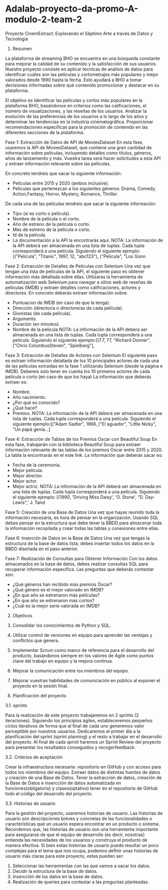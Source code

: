 # Adalab-proyecto-da-promo-A-modulo-2-team-2
Proyecto CinemExtract: Explorando el Séptimo Arte a través de Datos y Tecnología

1. Resumen
   
La plataforma de streaming BHO se encuentra en una búsqueda constante para mejorar la calidad de su contenido y la satisfacción de sus usuarios. Nuestro proyecto consiste en aplicar técnicas de análisis de datos para identificar cuáles son las películas y cortometrajes más populares y mejor valorados desde 1990 hasta la fecha. Esto ayudará a BHO a tomar decisiones informadas sobre qué contenido promocionar y destacar en su plataforma.

El objetivo es identificar las películas y cortos más populares en la plataforma BHO, basándonos en criterios como las calificaciones, el número de visualizaciones, y las reseñas de los usuarios. Analizar la evolución de las preferencias de los usuarios a lo largo de los años y determinar las tendencias en la industria cinematográfica. Proporcionar recomendaciones específicas para la promoción de contenido en las diferentes secciones de la plataforma. 

Fase 1: Extracción de Datos de API de MoviesDataset
En esta fase, usaremos la API de MoviesDataset, que contiene una gran
cantidad de información sobre películas, incluyendo detalles como títulos,
géneros, años de lanzamiento y más. Vuestra tarea será hacer solicitudes a esta
API y extraer información relevante sobre las películas. 

En concreto tendreis que sacar la siguiente información:
- Películas entre 2015 y 2020 (ambos inclusive).
- Películas que pertenezcan a los siguientes géneros: Drama, Comedy, Action,Fantasy, Horror, Mystery, Romance, Thriller.

De cada una de las películas tendreis que sacar la siguiente información:
- Tipo (si es corto o película).
- Nombre de la película o el corto.
- Año de estreno de la película o corto.
- Mes de estreno de la película o corto.
- Id de la película.
- La documentación a la API la encontrarás aquí.
NOTA: La información de la API deberá ser almacenada en una lista de tuplas.
Cada tupla corresponderá a una película. Siguiendo el siguiente ejemplo:
[("Pelicula", "Titanic", 1997, 12, "abc123"), ("Pelicula", "Los Gonn

Fase 2: Extracción de Detalles de Películas con Selenium
Una vez que tengan una lista de películas de la API, el siguiente paso es obtener información más detallada sobre ellas. Utilizaras la herramienta de automatización web Selenium para navegar a sitios web de reseñas de películas (IMDB) y extraer detalles como calificaciones, actores y directores. 
En concreto deberás extraer información sobre:
- Puntuacion de IMDB (en caso de que la tenga).
- Dirección (director/a o directore/as de cada película).
- Gionistas (de cada película).
- Argumento.
- Duración (en minutos).
- Nombre de la película
NOTA: La información de la API deberá ser almacenada en una lista de tuplas. Cada tupla corresponderá a una película. Siguiendo el siguiente ejemplo:[(7.7, 77, "Richard Donner", ["Chris ColumbusSteven", "Spielberg"],

Fase 3: Extracción de Detalles de Actores con Selenium
El siguiente paso es extraer información detallada de los 10 principales actores de cada una de las películas extraidas en la fase 1 utilizando Selenium (desde la página e IMDB). Debereis solo tener en cuenta los 10 primeros actores de cada película o corto (en caso de que los haya)
La información que deberás extraer es:
- Nombre.
- Año nacimiento.
- ¿Por qué es conocido?
- ¿Qué hace?
- Premios.
NOTA: La información de la API deberá ser almacenada en una lista de tuplas. Cada tupla corresponderá a una película. Siguiendo el siguiente ejemplo:[("Adam Sadler", 1966, ["El aguador", "Little Nicky", "Un papá genia...]

Fase 4: Extracción de Tablas de los Premios Oscar con Beautiful Soup
En esta fase, trabajarán con la biblioteca Beautiful Soup para extraer información relevante de las tablas de los premios Oscar entre 2015 y 2020. La tabla la encontrarás en el este link. 
La información que deberás sacar es:
- Fecha de la ceremonia.
- Mejor película.
- Mejor director.
- Mejor actor.
- Mejor actriz.
NOTA: La información de la API deberá ser almacenada en una lista de tuplas. Cada tupla corresponderá a una película. Siguiendo el siguiente ejemplo: [(1990, 'Driving Miss Daisy', 'O. Stone', "D. Day-Lewis",' J. Tand

Fase 5: Creación de una Base de Datos
Una vez que hayas reunido toda la información necesaria, es hora de pensar en la organización. Usando SQL debes pensar en la estructura que debe tener la BBDD para almacenar toda la información recopilada y crear todas las tablas y conexiones entre ellas.

Fase 6: Inserción de Datos en la Base de Datos
Una vez que tengas la estructura de la base de datos lista, debes insertar todos los datos en la BBDD diseñada en el paso anterior.

Fase 7: Realización de Consultas para Obtener Información
Con los datos almacenados en la base de datos, debes realizar consultas SQL para recuperar información específica. Las preguntas que deberás contestar son:
- ¿Qué géneros han recibido más premios Óscar?
- ¿Qué género es el mejor valorado en IMDB?
- ¿En que año se estrenaron más películas?
- ¿En que año se estrenaron mas cortos?
- ¿Cuál es la mejor serie valorada en IMDB?

2. Objetivos
   
1. Consolidar los conocimientos de Python y SQL.
2. Utilizar control de versiones en equipo para aprender las ventajas y conflictos
que genera.
3. Implementar Scrum como marco de referencia para el desarrollo del producto,
basándonos siempre en los valores de Agile como puntos clave del trabajo en
equipo y la mejora continua.
4. Mejorar la comunicación entre los miembros del equipo.
5. Mejorar vuestras habilidades de comunicación en público al exponer el proyecto
en la sesión final.

3. Planificación del proyecto
   
3.1. sprints
   
Para la realización de este proyecto trabajaremos en 2 sprints (2 iteraciones). Siguiendo los principios ágiles, estableceremos pequeños ciclos iterativos de forma que al final de cada uno generemos valor perceptible por nuestros usuarios. Dedicaremos el primer día a la planificación del sprint (sprint planning) y el resto a trabajar en el desarrollo del proyecto. Al final de cada sprint haremos un Sprint Review del proyecto para presentar los resultados conseguidos y recogerfeedback.

3.2. Criterios de aceptación

Crear la infraestructura necesaria: repositorio en GitHub y con acceso para todos los miembros del equipo. Extraer datos de distintas fuentes de datos y creación de una Base de Datos. Tener la extracción de datos, creación de la Base de Datos e 
 insercción de datos automatizada en funciones(obligatorio) y clases(optativo) tener en el repositorio de GitHub todo el código del desarrollo del proyecto.

3.3. Historias de usuario

Para la gestión del proyecto, usaremos historias de usuario. Las historias de usuario son descripciones breves y concretas de las funcionalidades o características que un usuario espera encontrar en un producto o sistema. Recordemos que, las historias de usuario son una herramienta importante para asegurarse de que el equipo de desarrollo (es decir, nosotras) entienda las necesidades de los usuarios y construya el producto de manera efectiva. Si bien estas historias de usuario puede resultar un poco complejas para el tema que nos ocupa, podemos definir unas historias de usuario más claras para este proyecto, estas pueden ser:
1. Seleccionar las herramientas con las que vamos a sacar los datos.
2. Decidir la estructura de la base de datos.
3. Insercción de los datos en la base de datos.
4. Realización de queries para contestar a las preguntas planteadas.

